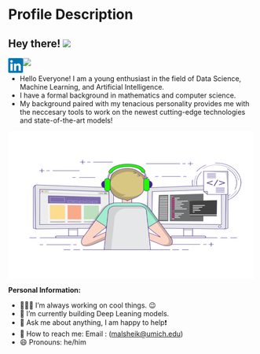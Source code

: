 # Profile Description
## Hey there! <img src="https://media.giphy.com/media/hvRJCLFzcasrR4ia7z/giphy.gif" width="25px">


<a href="https://www.linkedin.com/in/021517">
  <img align="left" alt="My LinkdeIn" width="30px" src="https://github.com/malsheikcomp/malsheikcomp/blob/main/assets/linkedin.svg" />
</a>

![](https://visitor-badge.glitch.me/badge?page_id=malsheikcomp)
<br/>

- Hello Everyone! I am a young enthusiast in the field of Data Science, Machine Learning, and Artificial Intelligence.
- I have a formal background in mathematics and computer science.
- My background paired with my tenacious personality provides me with the neccesary tools to work on the newest cutting-edge technologies and state-of-the-art models!

<img align="center" alt="GIF" src="https://github.com/malsheikcomp/malsheikcomp/blob/main/assets/coding-freak.gif" width="500" height="300" />

**Personal Information:**
- 👨🏽‍💻 I’m always working on cool things. :wink:
- 🌱 I’m currently building Deep Leaning models.
- 💬 Ask me about anything, I am happy to help❗
- 📧 How to reach me: Email : (malsheik@umich.edu)
- 😄 Pronouns: he/him
